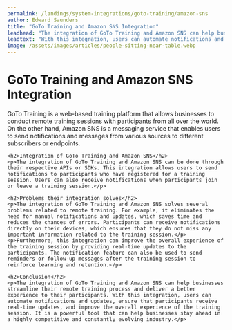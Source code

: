 ```yaml
---
permalink: /landings/system-integrations/goto-training/amazon-sns
author: Edward Saunders
title: "GoTo Training and Amazon SNS Integration"
leadhead: "The integration of GoTo Training and Amazon SNS can help businesses streamline their remote training process and deliver a better experience to their participants"
leadtext: "With this integration, users can automate notifications and updates, ensure that participants receive real-time updates, and improve the overall experience of the training session. It is a powerful tool that can help businesses stay ahead in a highly competitive and constantly evolving industry."
image: /assets/images/articles/people-sitting-near-table.webp
---
```

<div class="arttext">	<h1>GoTo Training and Amazon SNS Integration</h1>
	<p>GoTo Training is a web-based training platform that allows businesses to conduct remote training sessions with participants from all over the world. On the other hand, Amazon SNS is a messaging service that enables users to send notifications and messages from various sources to different subscribers or endpoints.</p>

	<h2>Integration of GoTo Training and Amazon SNS</h2>
	<p>The integration of GoTo Training and Amazon SNS can be done through their respective APIs or SDKs. This integration allows users to send notifications to participants who have registered for a training session. Users can also receive notifications when participants join or leave a training session.</p>

	<h2>Problems their integration solves</h2>
	<p>The integration of GoTo Training and Amazon SNS solves several problems related to remote training. For example, it eliminates the need for manual notifications and updates, which saves time and reduces the chances of errors. Participants can receive notifications directly on their devices, which ensures that they do not miss any important information related to the training session.</p>
	<p>Furthermore, this integration can improve the overall experience of the training session by providing real-time updates to the participants. The notification feature can also be used to send reminders or follow-up messages after the training session to reinforce learning and retention.</p>

	<h2>Conclusion</h2>
	<p>The integration of GoTo Training and Amazon SNS can help businesses streamline their remote training process and deliver a better experience to their participants. With this integration, users can automate notifications and updates, ensure that participants receive real-time updates, and improve the overall experience of the training session. It is a powerful tool that can help businesses stay ahead in a highly competitive and constantly evolving industry.</p>
</div>
